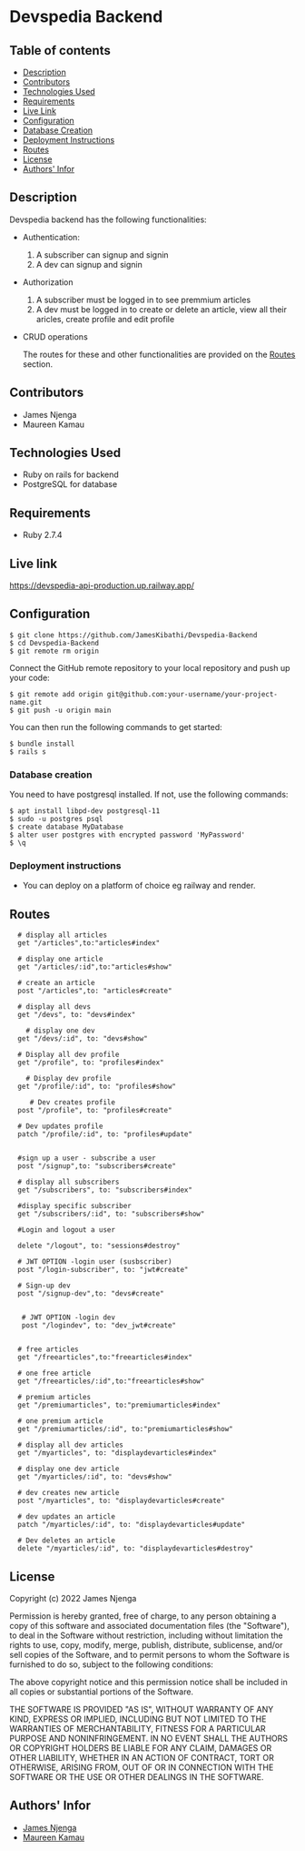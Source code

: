 # Devspedia Backend

## Table of contents

- [Description](#description)
- [Contributors](#contributors)
- [Technologies Used](#technologies-used)
- [Requirements](#requirements)
- [Live Link](#live-link)
- [Configuration](#Configuration)
- [Database Creation](#database-creation)
- [Deployment Instructions](#deployment-instructions)
- [Routes](#routes)
- [License](#License)
- [Authors' Infor](#authors-infor)

## Description

Devspedia backend has the following functionalities:

- Authentication:

  1. A subscriber can signup and signin
  2. A dev can signup and signin

- Authorization

  1. A subscriber must be logged in to see premmium articles
  2. A dev must be logged in to create or delete an article, view all their aricles, create profile and edit profile

- CRUD operations

  The routes for these and other functionalities are provided on the [Routes](#routes) section.

## Contributors

- James Njenga
- Maureen Kamau

## Technologies Used

- Ruby on rails for backend
- PostgreSQL for database​

## Requirements

- Ruby 2.7.4

## Live link

https://devspedia-api-production.up.railway.app/

## Configuration

```
$ git clone https://github.com/JamesKibathi/Devspedia-Backend
$ cd Devspedia-Backend
$ git remote rm origin
```

Connect the GitHub remote repository to your local repository and push up your code:

```
$ git remote add origin git@github.com:your-username/your-project-name.git
$ git push -u origin main
```

You can then run the following commands to get started:

```
$ bundle install
$ rails s
```

### Database creation

You need to have postgresql installed.
If not, use the following commands:

```
$ apt install libpd-dev postgresql-11
$ sudo -u postgres psql
$ create database MyDatabase
$ alter user postgres with encrypted password 'MyPassword'
$ \q
```

### Deployment instructions

- You can deploy on a platform of choice eg railway and render.

## Routes

```
  # display all articles
  get "/articles",to:"articles#index"

  # display one article
  get "/articles/:id",to:"articles#show"

  # create an article
  post "/articles",to: "articles#create"

  # display all devs
  get "/devs", to: "devs#index"

    # display one dev
  get "/devs/:id", to: "devs#show"

  # Display all dev profile
  get "/profile", to: "profiles#index"

    # Display dev profile
  get "/profile/:id", to: "profiles#show"

     # Dev creates profile
  post "/profile", to: "profiles#create"

  # Dev updates profile
  patch "/profile/:id", to: "profiles#update"


  #sign up a user - subscribe a user
  post "/signup",to: "subscribers#create"

  # display all subscribers
  get "/subscribers", to: "subscribers#index"

  #display specific subscriber
  get "/subscribers/:id", to: "subscribers#show"

  #Login and logout a user

  delete "/logout", to: "sessions#destroy"

  # JWT OPTION -login user (susbscriber)
  post "/login-subscriber", to: "jwt#create"

  # Sign-up dev
  post "/signup-dev",to: "devs#create"


   # JWT OPTION -login dev
   post "/logindev", to: "dev_jwt#create"


  # free articles
  get "/freearticles",to:"freearticles#index"

  # one free article
  get "/freearticles/:id",to:"freearticles#show"

  # premium articles
  get "/premiumarticles", to:"premiumarticles#index"

  # one premium article
  get "/premiumarticles/:id", to:"premiumarticles#show"

  # display all dev articles
  get "/myarticles", to: "displaydevarticles#index"

  # display one dev article
  get "/myarticles/:id", to: "devs#show"

  # dev creates new article
  post "/myarticles", to: "displaydevarticles#create"

  # dev updates an article
  patch "/myarticles/:id", to: "displaydevarticles#update"

  # Dev deletes an article
  delete "/myarticles/:id", to: "displaydevarticles#destroy"

```

## License

Copyright (c) 2022 James Njenga

Permission is hereby granted, free of charge, to any person obtaining a copy of this software and associated documentation files (the "Software"), to deal in the Software without restriction, including without limitation the rights to use, copy, modify, merge, publish, distribute, sublicense, and/or sell copies of the Software, and to permit persons to whom the Software is furnished to do so, subject to the following conditions:

The above copyright notice and this permission notice shall be included in all copies or substantial portions of the Software.

THE SOFTWARE IS PROVIDED "AS IS", WITHOUT WARRANTY OF ANY KIND, EXPRESS OR IMPLIED, INCLUDING BUT NOT LIMITED TO THE WARRANTIES OF MERCHANTABILITY, FITNESS FOR A PARTICULAR PURPOSE AND NONINFRINGEMENT. IN NO EVENT SHALL THE AUTHORS OR COPYRIGHT HOLDERS BE LIABLE FOR ANY CLAIM, DAMAGES OR OTHER LIABILITY, WHETHER IN AN ACTION OF CONTRACT, TORT OR OTHERWISE, ARISING FROM, OUT OF OR IN CONNECTION WITH THE SOFTWARE OR THE USE OR OTHER DEALINGS IN THE SOFTWARE.

## Authors' Infor

- [James Njenga](#njenga.consulting@gmail.com)
- [Maureen Kamau](#mkaymaureen@gmail.com)
